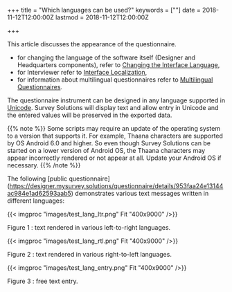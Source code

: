 ﻿+++
title = "Which languages can be used?"
keywords = [""]
date = 2018-11-12T12:00:00Z
lastmod = 2018-11-12T12:00:00Z

+++

This article discusses the appearance of the questionnaire. 

 - for changing the language of the software itself (Designer and Headquarters components), refer to [Changing the Interface Language](/headquarters/config/changing-the-interface-language/), 
 - for Interviewer refer to [Interface Localization](/interviewer/config/interface-localization/), 
 - for information about multilingual questionnaires refer to [Multilingual Questionnaires](/questionnaire-designer/toolbar/multilingual-questionnaires/).

The questionnaire instrument can be designed in any language supported in [Unicode](https://en.wikipedia.org/wiki/Unicode). Survey Solutions will display text and allow entry in Unicode and the entered values will be preserved in the exported data.

{{% note %}}
Some scripts may require an update of the operating system to a version that supports it. For example, Thaana characters are supported by OS Android 6.0 and higher. So even though Survey Solutions can be started on a lower version of Android OS, the Thaana characters may appear incorrectly rendered or not appear at all. Update your Android OS if necessary.
{{% /note %}}


The following [public questionnaire]
(https://designer.mysurvey.solutions/questionnaire/details/953faa24e13144ac984e1ad62593aab5) demonstrates various text messages written in different languages:

{{< imgproc "images/test_lang_ltr.png" Fit "400x9000" />}}

Figure 1 : text rendered in various left-to-right languages.

{{< imgproc "images/test_lang_rtl.png" Fit "400x9000" />}}

Figure 2 : text rendered in various right-to-left languages.

{{< imgproc "images/test_lang_entry.png" Fit "400x9000" />}}

Figure 3 : free text entry.

